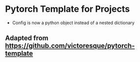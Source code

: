 # Pytorch Template for Projects

* Config is now a python object instead of a nested dictionary

## Adapted from https://github.com/victoresque/pytorch-template
